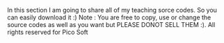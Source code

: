 In this section I am going to share all of my teaching sorce codes.
So you can easily download it :)
Note : You are free to copy, use or change the source codes as well as you want but PLEASE DONOT SELL THEM :).
All rights reserved for Pico Soft
